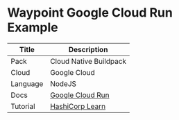 # Waypoint Google Cloud Run Example

|Title|Description|
|---|---|
|Pack|Cloud Native Buildpack|
|Cloud|Google Cloud|
|Language|NodeJS|
|Docs|[Google Cloud Run](https://www.waypointproject.io/plugins/google-cloud-run)|
|Tutorial|[HashiCorp Learn](https://learn.hashicorp.com/tutorials/waypoint/google-cloud-run)|
